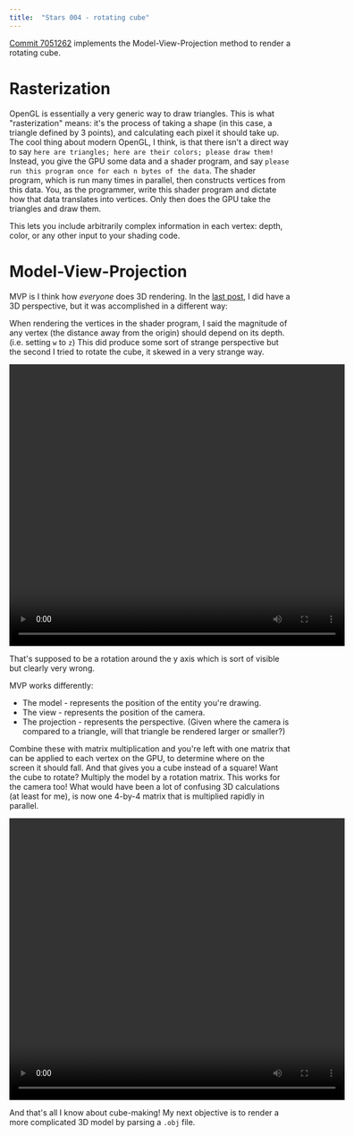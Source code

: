 ```yaml
---
title:  "Stars 004 - rotating cube"
---
```


[Commit 7051262](https://gitlab.com/charlesetc/Stars/tree/7051262a079b50e523421b94e37101ec55a41e33)
implements the Model-View-Projection method to render a rotating cube.

# Rasterization

OpenGL is essentially a very generic way to draw triangles.
This is what "rasterization" means: it's the process of taking
a shape (in this case, a triangle defined by 3 points), and
calculating each pixel it should take up. The cool thing about
modern OpenGL, I think, is that there isn't a direct way to say
`here are triangles; here are their colors; please draw them!`
Instead, you give the GPU some data and a shader program, and say 
`please run this program once for each n bytes of the data`.
The shader program, which is run many times in
parallel, then constructs vertices from this data. You, as
the programmer, write this shader program and dictate how
that data translates into vertices.
Only then does the GPU take the triangles and draw them.

This lets you include arbitrarily complex information in each
vertex: depth, color, or any other input to your shading code.

# Model-View-Projection

MVP is I think how *everyone* does 3D rendering.
In the [last post](/stars-game-3.html), I did have a 3D perspective,
but it was accomplished in a different way:

When rendering the vertices in the shader program, I said the
magnitude of any vertex (the distance away from the origin) should
depend on its depth. (i.e. setting `w` to `z`) This did produce some
sort of strange perspective but the second I tried to rotate the
cube, it skewed in a very strange way.

<video width="600" height="504" controls> <source src="/videos/stars-6.ogv" type='video/ogg; codecs="theora, vorbis"'> </video>

That's supposed to be a rotation around the y axis which is sort of visible but clearly very wrong.

MVP works differently:

* The model - represents the position of the entity you're drawing.
* The view - represents the position of the camera.
* The projection - represents the perspective. (Given where the camera is compared to a triangle, will that triangle be rendered larger or smaller?)

Combine these with matrix multiplication and you're left with one matrix that can be applied to each vertex on the GPU, to determine where on the screen it should fall. And that gives you a cube instead of a square! Want the cube to rotate? Multiply the model by a rotation matrix. This works for the camera too! What would have been a lot of confusing 3D calculations (at least for me), is now one 4-by-4 matrix that is multiplied rapidly in parallel.

<video width="600" height="504" controls> <source src="/videos/stars-5.ogv" type='video/ogg; codecs="theora, vorbis"'> </video>

And that's all I know about cube-making! My next objective is to render a more complicated 3D model by parsing a `.obj` file.
